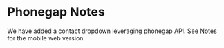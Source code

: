  <h1>Phonegap Notes</h1>

<p>
	We have added a contact dropdown leveraging phonegap API.  See <a href="http://github.com/nichesolutions/notes-web">Notes</a> for the mobile web version.
</p>